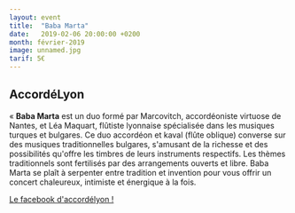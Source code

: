```yaml
---
layout: event
title:  "Baba Marta"
date:   2019-02-06 20:00:00 +0200
month: février-2019
image: unnamed.jpg
tarif: 5€
---
```


## AccordéLyon  

« **Baba Marta** est un duo formé par Marcovitch, accordéoniste virtuose de Nantes, et Léa Maquart, flûtiste lyonnaise spécialisée dans les musiques turques et bulgares. Ce duo accordéon et kaval (flûte oblique) converse sur des musiques traditionnelles bulgares, s'amusant de la richesse et des possibilités qu'offre les timbres de leurs instruments respectifs. Les thèmes traditionnels sont fertilisés par des arrangements ouverts et libre. Baba Marta se plaît à serpenter entre tradition et invention pour vous offrir un concert chaleureux, intimiste et énergique à la fois.

[Le facebook d'accordélyon !](https://www.facebook.com/accordelyon/)
